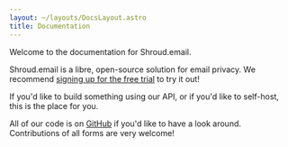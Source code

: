 ```yaml
---
layout: ~/layouts/DocsLayout.astro
title: Documentation
---
```


Welcome to the documentation for Shroud.email.

Shroud.email is a libre, open-source solution for email privacy. We recommend 
[signing up for the free trial](https://app.shroud.email/users/register) to try it out!

If you'd like to build something using our API, or if you'd like to self-host, this is the place for you.

All of our code is on [GitHub](https://github.com/Shroud-email/shroud.email) if you'd like to have a look around.
Contributions of all forms are very welcome!
